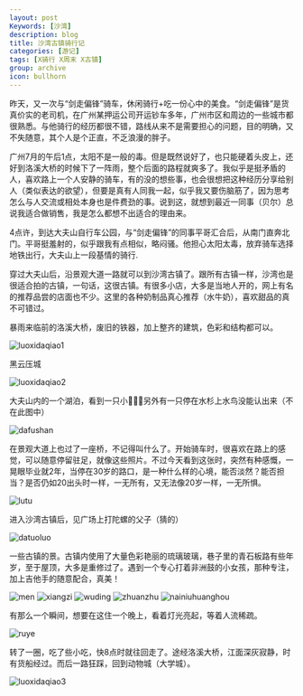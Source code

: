 ```yaml
---
layout: post
Keywords: [沙湾]
description: blog
title: 沙湾古镇骑行记
categories: [游记]
tags: [X骑行 X周末 X古镇]
group: archive
icon: bullhorn
---
```

昨天，又一次与“剑走偏锋”骑车，休闲骑行+吃一份心中的美食。“剑走偏锋”是货真价实的老司机，在广州某押运公司开运钞车多年，广州市区和周边的一些城市都很熟悉。与他骑行的经历都很不错，路线从来不是需要担心的问题，目的明确，又不失随意，其个人是个正直，不乏浪漫的胖子。

广州7月的午后1点，太阳不是一般的毒。但是既然说好了，也只能硬着头皮上，还好到洛溪大桥的时候下了一阵雨，整个后面的路程就爽多了。我似乎是挺矛盾的人，喜欢路上一个人安静的骑车，有的没的想些事，也会很想把这种经历分享给别人（类似表达的欲望），但要是真有人同我一起，似乎我又要伤脑筋了，因为思考怎么与人交流或相处本身也是件费劲的事。说到这，就想到最近一同事（贝尔）总说我适合做销售，我是怎么都想不出适合的理由来。

4点许，到达大夫山自行车公园，与“剑走偏锋”的同事平哥汇合后，从南门直奔北门。平哥挺羞射的，似乎跟我有点相似，略闷骚。他担心太阳太毒，放弃骑车选择地铁出行，大夫山上一段基情的骑行.

穿过大夫山后，沿景观大道一路就可以到沙湾古镇了。跟所有古镇一样，沙湾也是很适合拍的古镇，一句话，这很古镇。有很多小店，大多是当地人开的，网上有名的推荐品尝的店面也不少。这里的各种奶制品真心推荐（水牛奶），喜欢甜品的真不可错过。

暴雨来临前的洛溪大桥，废旧的铁器，加上整齐的建筑，色彩和结构都可以。

![luoxidaqiao1][luoxidaqiao1]

黑云压城

![luoxidaqiao2][luoxidaqiao2]

大夫山内的一个湖泊，看到一只小，另外有一只停在水杉上水鸟没能认出来（不在此图中）

![dafushan][dafushan]

在景观大道上也过了一座桥，不记得叫什么了。开始骑车时，很喜欢在路上的感觉，可以随意停留驻足，就像这些照片。不过今天看到这张时，突然有种感慨，一晃眼毕业就2年，当停在30岁的路口，是一种什么样的心境，能否淡然？能否担当？是否仍如20出头时一样，一无所有，又无法像20岁一样，一无所惧。

![lutu][lutu]

进入沙湾古镇后，见广场上打陀螺的父子（猜的）

![datuoluo][datuoluo]

一些古镇的景。古镇内使用了大量色彩艳丽的琉璃玻璃，巷子里的青石板路有些年岁，至于屋顶，大多是重修过了。遇到一个专心打着非洲鼓的小女孩，那种专注，加上吉他手的随意配合，真美！

![men][men]
![xiangzi][xiangzi]
![wuding][wuling]
![zhuanzhu][zhuanzhu]
![nainiuhuanghou][nainiuhuanghou]

有那么一个瞬间，想要在这住一个晚上，看着灯光亮起，等着人流稀疏。

![ruye][ruye]

转了一圈，吃了些小吃，快8点时就往回走了。途经洛溪大桥，江面深灰寂静，时有货船经过。而后一路狂踩，回到动物城（大学城）。

![luoxidaqiao3][luoxidaqiao3]

[luoxidaqiao1]: /image/post/20160717-travel/luoxidaqiao1.jpg
[luoxidaqiao2]: /image/post/20160717-travel/luoxidaqiao2.jpg
[dafushan]: /image/post/20160717-travel/xiaopiti.jpg
[lutu]: /image/post/20160717-travel/lutu.jpg
[datuoluo]: /image/post/20160717-travel/datuoluo.jpg
[men]: /image/post/20160717-travel/men.jpg
[xiangzi]: /image/post/20160717-travel/xiangzi.jpg
[wuling]: /image/post/20160717-travel/wuling.jpg
[zhuanzhu]: /image/post/20160717-travel/zhuanzhu.jpg
[nainiuhuanghou]: /image/post/20160717-travel/nainiuhuanghou.jpg
[ruye]: /image/post/20160717-travel/ningjing.jpg
[luoxidaqiao3]: /image/post/20160717-travel/luoxidaqiao3.jpg
